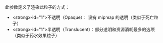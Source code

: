 此参数定义了渲染此粒子的方式：

* <strongx-id="1">不透明（Opaque）：</strong> 没有 mipmap 的透明（类似于死亡粒子）
* <strongx-id="1">半透明（Translucent）：</strong>部分透明和资源消耗最多的选项（类似于药水效果粒子）
